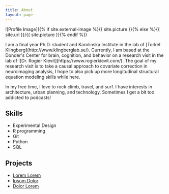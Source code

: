 ```yaml
---
title: About
layout: page
---
```

![Profile Image]({% if site.external-image %}{{ site.picture }}{% else %}{{ site.url }}/{{ site.picture }}{% endif %})

<p>I am a final year Ph.D. student and Karolinska Institute in the lab of [Torkel Klingberg](http://www.klingberglab.se/). Currently, I am based at the Donder's Center for brain, cognition, and behavior on a research visit in the lab of ![Dr. Rogier Kievit](https://www.rogierkievit.com/). The goal of my research visit is to take a causal approach to covariate correction in neuroimaging analysis, I hope to also pick up more longitudinal structural equation modeling skills while here. </p>

<p>In my free time, I love to rock climb, travel, and surf. I have interests in architecture, urban planning, and technology. Sometimes I get a bit too addicted to podcasts!</p>

<h2>Skills</h2>

<ul class="skill-list">
	<li>Experimental Design</li>
	<li>R programming</li>
	<li>Git</li>
	<li>Python</li>
	<li>SQL</li>
</ul>

<h2>Projects</h2>

<ul>
	<li><a href="https://github.com/">Lorem Lorem</a></li>
	<li><a href="https://github.com/">Ipsum Dolor</a></li>
	<li><a href="https://github.com/">Dolor Lorem</a></li>
</ul>
